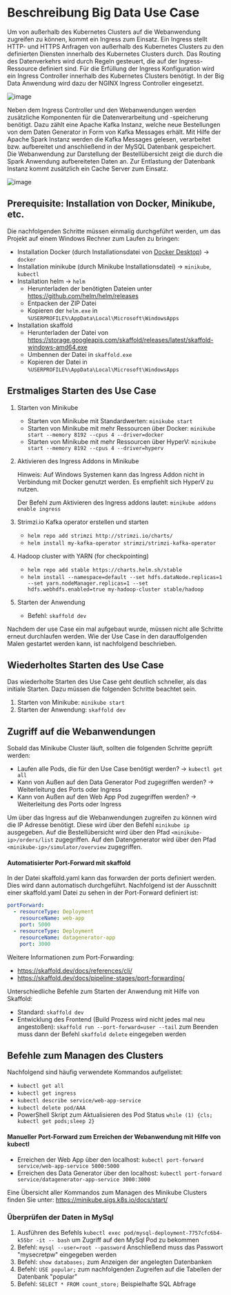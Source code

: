 # Beschreibung Big Data Use Case
Um von außerhalb des Kubernetes Clusters auf die Webanwendung zugreifen zu können, kommt ein Ingress zum Einsatz. Ein Ingress stellt HTTP- und HTTPS Anfragen von außerhalb des Kubernetes Clusters zu den definierten Diensten innerhalb des Kubernetes Clusters durch. Das Routing des Datenverkehrs wird durch Regeln gesteuert, die auf der Ingress-Ressource definiert sind. Für die Erfüllung der Ingress Konfiguration wird ein Ingress Controller innerhalb des Kubernetes Clusters benötigt. In der Big Data Anwendung wird dazu der NGINX Ingress Controller eingesetzt.

![image](https://user-images.githubusercontent.com/38072209/122688330-ec93ef00-d21b-11eb-85d9-db3eadeaebf2.png)

Neben dem Ingress Controller und den Webanwendungen werden zusätzliche Komponenten für die Datenverarbeitung und -speicherung benötigt. Dazu zählt eine Apache Kafka Instanz, welche neue Bestellungen von dem Daten Generator in Form von Kafka Messages erhält. Mit Hilfe der Apache Spark Instanz werden die Kafka Messages gelesen, verarbeitet bzw. aufbereitet und anschließend in der MySQL Datenbank gespeichert. Die Webanwendung zur Darstellung der Bestellübersicht zeigt die durch die Spark Anwendung aufbereiteten Daten an. Zur Entlastung der Datenbank Instanz kommt zusätzlich ein Cache Server zum Einsatz.

![image](https://user-images.githubusercontent.com/38072209/122688364-1fd67e00-d21c-11eb-915f-fed014d156e2.png)

## Prerequisite: Installation von Docker, Minikube, etc.

Die nachfolgenden Schritte müssen einmalig durchgeführt werden, um das Projekt auf einem Windows Rechner zum Laufen zu bringen:

- Installation Docker (durch Installationsdatei von [Docker Desktop](https://www.docker.com/products/docker-desktop)) -> `docker`
- Installation minikube (durch Minikube Installationsdatei) -> `minikube`, `kubectl`
- Installation helm -> `helm`
  - Herunterladen der benötigten Dateien unter https://github.com/helm/helm/releases
  - Entpacken der ZIP Datei
  - Kopieren der `helm.exe` in `%USERPROFILE%\AppData\Local\Microsoft\WindowsApps`
- Installation skaffold
  - Herunterladen der Datei von https://storage.googleapis.com/skaffold/releases/latest/skaffold-windows-amd64.exe
  - Umbennen der Datei in `skaffold.exe`
  - Kopieren der Datei in `%USERPROFILE%\AppData\Local\Microsoft\WindowsApps`

## Erstmaliges Starten des Use Case

1. Starten von Minikube

   - Starten von Minikube mit Standardwerten: `minikube start`
   - Starten von Minikube mit mehr Ressourcen über Docker: `minikube start --memory 8192 --cpus 4 --driver=docker`
   - Starten von Minikube mit mehr Ressourcen über HyperV: `minikube start --memory 8192 --cpus 4 --driver=hyperv`

2. Aktivieren des Ingress Addons in Minikube

    Hinweis: Auf Windows Systemen kann das Ingress Addon nicht in Verbindung mit Docker genutzt werden. Es empfiehlt sich HyperV zu nutzen. 

    Der Befehl zum Aktivieren des Ingress addons lautet: `minikube addons enable ingress`

3. Strimzi.io Kafka operator erstellen und starten

   - `helm repo add strimzi http://strimzi.io/charts/`
   - `helm install my-kafka-operator strimzi/strimzi-kafka-operator`

4. Hadoop cluster with YARN (for checkpointing)

   - `helm repo add stable https://charts.helm.sh/stable`
   - `helm install --namespace=default --set hdfs.dataNode.replicas=1 --set yarn.nodeManager.replicas=1 --set hdfs.webhdfs.enabled=true my-hadoop-cluster stable/hadoop`

5. Starten der Anwendung

   - Befehl: `skaffold dev`

Nachdem der use Case ein mal aufgebaut wurde, müssen nicht alle Schritte erneut durchlaufen werden. Wie der Use Case in den darauffolgenden Malen gestartet werden kann, ist nachfolgend beschrieben.

## Wiederholtes Starten des Use Case

Das wiederholte Starten des Use Case geht deutlich schneller, als das initiale Starten. Dazu müssen die folgenden Schritte beachtet sein.

1. Starten von Minikube: `minikube start`
2. Starten der Anwendung: `skaffold dev`

## Zugriff auf die Webanwendungen

Sobald das Minikube Cluster läuft, sollten die folgenden Schritte geprüft werden:

- Laufen alle Pods, die für den Use Case benötigt werden? -> `kubectl get all`
- Kann von Außen auf den Data Generator Pod zugegriffen werden? -> Weiterleitung des Ports oder Ingress
- Kann von Außen auf den Web App Pod zugegriffen werden? -> Weiterleitung des Ports oder Ingress
 
Um über das Ingress auf die Webanwendungen zugreifen zu können wird die IP Adresse benötigt. 
Diese wird über den Befehl `minikube ip` ausgegeben.
Auf die Bestellübersicht wird über den Pfad `<minikube-ip>/orders/list` zugegriffen.
Auf den Datengenerator wird über den Pfad `<minikube-ip>/simulator/overview` zugegriffen.

#### Automatisierter Port-Forward mit skaffold

In der Datei skaffold.yaml kann das forwarden der ports definiert werden. Dies wird dann automatisch durchgeführt. Nachfolgend ist der Ausschnitt einer skaffold.yaml Datei zu sehen in der Port-Forward definiert ist:

```yaml
portForward:
  - resourceType: Deployment
    resourceName: web-app
    port: 5000
  - resourceType: Deployment
    resourceName: datagenerator-app
    port: 3000
```

Weitere Informationen zum Port-Forwarding:
- https://skaffold.dev/docs/references/cli/
- https://skaffold.dev/docs/pipeline-stages/port-forwarding/

Unterschiedliche Befehle zum Starten der Anwendung mit Hilfe von Skaffold:
- Standard: `skaffold dev`
- Entwicklung des Frontend (Build Prozess wird nicht jedes mal neu angestoßen): `skaffold run --port-forward=user --tail` zum Beenden muss dann der Befehl `skaffold delete` eingegeben werden

## Befehle zum Managen des Clusters

Nachfolgend sind häufig verwendete Kommandos aufgelistet:

- `kubectl get all`
- `kubectl get ingress`
- `kubectl describe service/web-app-service`
- `kubectl delete pod/AAA`
- PowerShell Skript zum Aktualisieren des Pod Status `while (1) {cls; kubectl get pods;sleep 2}`

#### Manueller Port-Forward zum Erreichen der Webanwendung mit Hilfe von kubectl

- Erreichen der Web App über den localhost: `kubectl port-forward service/web-app-service 5000:5000`
- Erreichen des Data Generator über den localhost: `kubectl port-forward service/datagenerator-app-service 3000:3000`

Eine Übersicht aller Kommandos zum Managen des Minikube Clusters finden Sie unter: https://minikube.sigs.k8s.io/docs/start/

### Überprüfen der Daten in MySql

1. Ausführen des Befehls `kubectl exec pod/mysql-deployment-7757cfc6b4-k55br -it -- bash` um Zugriff auf den MySql Pod zu bekommen
2. Befehl: `mysql --user=root --password` Anschließend muss das Passwort "mysecretpw" eingegeben werden
3. Befehl: `show databases;` zum Anzeigen der angelegten Datenbanken
4. Befehl: `USE popular;` zum nachfolgenden Zugreifen auf die Tabellen der Datenbank "popular"
5. Befehl: `SELECT * FROM count_store;` Beispielhafte SQL Abfrage

